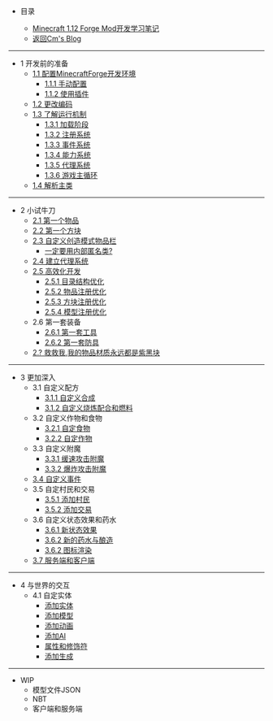 * 目录

	* [Minecraft 1.12 Forge Mod开发学习笔记](README.md)
	* [返回Cm's Blog](http://cmmmmmm.com/)

***

* 1 开发前的准备
	* [1.1 配置MinecraftForge开发环境](README.md)
		* [1.1.1 手动配置](chapter-1/1.1/1.1.1.md)
		* [1.1.2 使用插件](chapter-1/1.1/1.1.2.md)
	* [1.2 更改编码](chapter-1/1.2.md)
	* [1.3 了解运行机制](chapter-1/1.3/README.md)
		* [1.3.1 加载阶段](chapter-1/1.3/1.3.1.md)
		* [1.3.2 注册系统](chapter-1/1.3/1.3.2.md)
	    * [1.3.3 事件系统](chapter-1/1.3/1.3.3.md)
	    * [1.3.4 能力系统](chapter-1/1.3/1.3.4.md)
	    * [1.3.5 代理系统](chapter-1/1.3/1.3.5.md)
	    * [1.3.6 游戏主循环](chapter-1/1.3/1.3.6.md)
	* [1.4 解析主类](chapter-1/1.4.md)

***

* 2 小试牛刀
	* [2.1 第一个物品](chapter-2/2.1.md)
	* [2.2 第一个方块](chapter-2/2.2.md)
	* [2.3 自定义创造模式物品栏](chapter-2/2.3/README.md)
		* [一定要用内部匿名类?](chapter-2/2.3/Anonymous%20Inner%20Class.md)
	* [2.4 建立代理系统](chapter-2/2.4.md)
	* [2.5 高效化开发](chapter-2/2.5/README.md)
		* [2.5.1 目录结构优化](chapter-2/2.5/2.5.1.md)
		* [2.5.2 物品注册优化](chapter-2/2.5/2.5.2.md)
	    * [2.5.3 方块注册优化](chapter-2/2.5/2.5.3.md)
	    * [2.5.4 模型注册优化](chapter-2/2.5/2.5.4.md)
	* 2.6 第一套装备
		* [2.6.1 第一套工具](chapter-2/2.6/2.6.1%20first%20tools.md) 
		* [2.6.2 第一套防具](chapter-2/2.6/2.6.2%20first%20armor.md)
	* [2.? 救救我,我的物品材质永远都是紫黑块](chapter-2/2.Missing%20Texture.md)

***

* 3 更加深入
	* 3.1 自定义配方
		* [3.1.1 自定义合成](chapter-3/3.1/3.1.1.md) 
		* [3.1.2 自定义烧炼配合和燃料](chapter-3/3.1/3.1.2.md)
	* 3.2 自定义作物和食物
		* [3.2.1 自定食物](chapter-3/3.2/3.2.1.md)
		* [3.2.2 自定作物](chapter-3/3.2/3.2.2.md)
	* 3.3 自定义附魔
		* [3.3.1 缓速攻击附魔](chapter-3/3.3/slownessEnchant.md)
		* [3.3.2 爆炸攻击附魔](chapter-3/3.3/explosionenchant.md)
	* [3.4 自定义事件](chapter-3/3.4/callevent.md)
	* 3.5 自定村民和交易
		* [3.5.1 添加村民](chapter-3/3.5/addVillage.md)
		* [3.5.2 添加交易](chapter-3/3.5/addTradList.md)
	* 3.6 自定义状态效果和药水
		* [3.6.1 新状态效果](chapter-3/3.6/customEffect.md)
		* [3.6.2 新的药水与酿造](chapter-3/3.6/newPotionType.md)
		* [3.6.2 图标渲染](chapter-3/3.6/effectUI.md)
	* [3.7 服务端和客户端](chapter-3/3.7/side.md)

***

* 4 与世界的交互
	* 4.1 自定实体
		* [添加实体](chapter-4/entity/addEntity.md)
		* [添加模型](chapter-4/entity/addModel.md)
		* [添加动画](chapter-4/entity/customAnimation.md)
		* [添加AI](chapter-4/entity/entityAI.md)
		* [属性和修饰符](chapter-4/entity/attribute.md)
		* [添加生成](chapter-4/entity/spawn.md)

***
* WIP
	* 模型文件JSON
	* NBT
	* 客户端和服务端